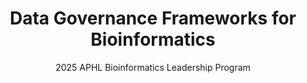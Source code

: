 ---
title: 'Data Governance Frameworks for Bioinformatics'
subtitle: '2025 APHL Bioinformatics Leadership Program'
slide_url: '/talks/2025-06-26-aphl-binfo-data-govn/index.html'
---